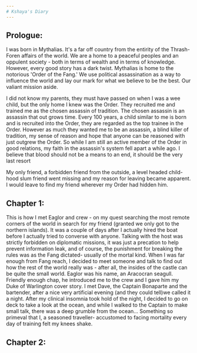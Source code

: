 ```yaml
---
# Kshaya's Diary
---
```


## Prologue:
I was born in Mythalias. It's a far off country from the entirity of the Thrash-Foren affairs of the world. We are a home to a peaceful peoples and an oppulent society - both in terms of wealth and in terms of knowledge. However, every good story has a dark twist. Mythalias is home to the notorious 'Order of the Fang.' We use political assassination as a way to influence the world and lay our mark for what we believe to be the best. Our valiant mission aside. 

I did not know my parents, they must have passed on when I was a wee child, but the only home I knew was the Order. They recruited me and trained me as the chosen assassin of tradition. The chosen assassin is an assassin that out grows time. Every 100 years, a child similar to me is born and is recruited into the Order, they are regarded as the top trainee in the Order. However as much they wanted me to be an assassin, a blind killer of tradition, my sense of reason and hope that anyone can be reasoned with just outgrew the Order. So while I am still an active member of the Order in good relations, my faith in the assassin's system fell apart a while ago. I believe that blood should not be a means to an end, it should be the very last resort

My only friend, a forbidden friend from the outside, a level headed child-hood slum friend went missing and my reason for leaving became apparent. I would leave to find my friend wherever my Order had hidden him.

## Chapter 1:
This is how I met Eaglor and crew - on my quest searching the most remote corners of the world in search for my friend (granted we only got to the northern islands). It was a couple of days after I actually hired the boat before I actually tried to converse with anyone. Talking with the host was strictly forbidden on diplomatic missions, it was just a precation to help prevent information leak, and of course, the punishment for breaking the rules was as the Fang dictated- usually of the mortal kind. When I was far enough from Fang reach, I decided to meet someone and talk to find out how the rest of the world really was - after all, the insides of the castle can be quite the small world. Eaglor was his name, an Aracocran seagull. Friendly enough chap, he introduced me to the crew and I gave him my Duke of Warlington cover story. I met Dave, the Captain Bonaparte and the bartender, after a nice very artificial evening (and they could tell)we called it a night. After my clinical insomnia took hold of the night, I decided to go on deck to take a look at the ocean, and while I walked to the Captain to make small talk, there was a deep grumble from the ocean... Something so primeval that I, a seasoned traveller- accustomed to facing mortality every day of training felt my knees shake.

## Chapter 2:

